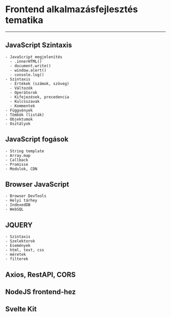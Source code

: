 # Frontend alkalmazásfejlesztés tematika

---

## JavaScript Szintaxis

    - JavaScript megjelenítés
      - .innerHTML()
      - document.write()
      - window.alert()
      - console.log()
    - Szintaxis
      - Értékek (számok, szöveg)
      - Változók
      - Operátorok
      - Kifejezések, precedencia
      - Kulcsszavak
      - Kommentek
    - Függvények
    - Tömbök (listák)
    - Objektumok
    - Osztályok

## JavaScript fogások

    - String template
    - Array.map
    - Callback
    - Promisse
    - Modulok, CDN

## Browser JavaScript

    - Browser DevTools
    - Helyi tárhey
    - IndexedDB
    - WebSQL

## JQUERY

    - Szintaxis
    - Szelektorok
    - Események
    - html, text, css
    - méretek
    - filterek

## Axios, RestAPI, CORS

## NodeJS frontend-hez

## Svelte Kit
